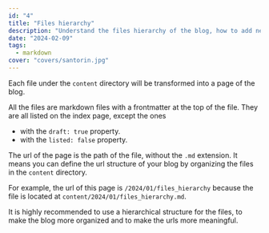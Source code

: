```yaml
---
id: "4"
title: "Files hierarchy"
description: "Understand the files hierarchy of the blog, how to add new pages and the url structure."
date: "2024-02-09"
tags:
  - markdown
cover: "covers/santorin.jpg"
---
```


Each file under the `content` directory will be transformed into a page of the blog.

All the files are markdown files with a frontmatter at the top of the file. They are all listed on the index page, except the ones 
* with the `draft: true` property.
* with the `listed: false` property.

The url of the page is the path of the file, without the `.md` extension.
It means you can define the url structure of your blog by organizing the files in the `content` directory.

For example, the url of this page is `/2024/01/files_hierarchy` because the file is located at `content/2024/01/files_hierarchy.md`.

It is highly recommended to use a hierarchical structure for the files, to make the blog more organized and to make the urls more meaningful.
